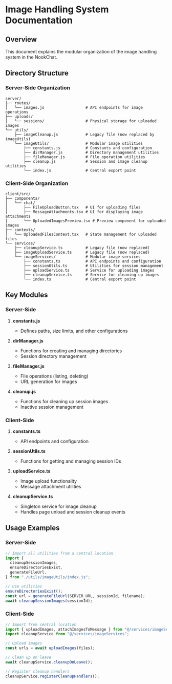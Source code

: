 # Image Handling System Documentation

## Overview

This document explains the modular organization of the image handling system in the NookChat.

## Directory Structure

### Server-Side Organization

```
server/
├── routes/
│   └── images.js                  # API endpoints for image operations
├── uploads/
│   └── sessions/                  # Physical storage for uploaded images
└── utils/
    ├── imageCleanup.js            # Legacy file (now replaced by imageUtils)
    └── imageUtils/                # Modular image utilities
        ├── constants.js           # Constants and configuration
        ├── dirManager.js          # Directory management utilities
        ├── fileManager.js         # File operation utilities
        ├── cleanup.js             # Session and image cleanup utilities
        └── index.js               # Central export point
```

### Client-Side Organization

```
client/src/
├── components/
│   └── chat/
│       ├── FileUploadButton.tsx   # UI for uploading files
│       ├── MessageAttachments.tsx # UI for displaying image attachments
│       └── UploadedImagesPreview.tsx # Preview component for uploaded images
├── contexts/
│   └── UploadedFilesContext.tsx   # State management for uploaded files
└── services/
    ├── cleanupService.ts          # Legacy file (now replaced)
    ├── imageUploadService.ts      # Legacy file (now replaced)
    └── imageServices/             # Modular image services
        ├── constants.ts           # API endpoints and configuration
        ├── sessionUtils.ts        # Utilities for session management
        ├── uploadService.ts       # Service for uploading images
        ├── cleanupService.ts      # Service for cleaning up images
        └── index.ts               # Central export point
```

## Key Modules

### Server-Side

1. **constants.js**

   - Defines paths, size limits, and other configurations

2. **dirManager.js**

   - Functions for creating and managing directories
   - Session directory management

3. **fileManager.js**

   - File operations (listing, deleting)
   - URL generation for images

4. **cleanup.js**
   - Functions for cleaning up session images
   - Inactive session management

### Client-Side

1. **constants.ts**

   - API endpoints and configuration

2. **sessionUtils.ts**

   - Functions for getting and managing session IDs

3. **uploadService.ts**

   - Image upload functionality
   - Message attachment utilities

4. **cleanupService.ts**
   - Singleton service for image cleanup
   - Handles page unload and session cleanup events

## Usage Examples

### Server-Side

```javascript
// Import all utilities from a central location
import {
  cleanupSessionImages,
  ensureDirectoriesExist,
  generateFileUrl,
} from "./utils/imageUtils/index.js";

// Use utilities
ensureDirectoriesExist();
const url = generateFileUrl(SERVER_URL, sessionId, filename);
await cleanupSessionImages(sessionId);
```

### Client-Side

```typescript
// Import from central location
import { uploadImages, attachImagesToMessage } from "@/services/imageServices";
import cleanupService from "@/services/imageServices";

// Upload images
const urls = await uploadImages(files);

// Clean up on leave
await cleanupService.cleanupOnLeave();

// Register cleanup handlers
cleanupService.registerCleanupHandlers();
```
